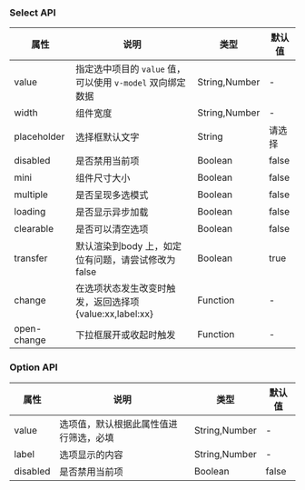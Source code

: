### Select API
| 属性        | 说明                                                       | 类型          | 默认值 |
|-------------|------------------------------------------------------------|---------------|--------|
| value       | 指定选中项目的 `value` 值，可以使用 `v-model` 双向绑定数据 | String,Number | -      |
| width       | 组件宽度                                                   | String,Number | -      |
| placeholder | 选择框默认文字                                             | String        | 请选择 |
| disabled    | 是否禁用当前项                                             | Boolean       | false  |
| mini        | 组件尺寸大小                                               | Boolean       | false  |
| multiple    | 是否呈现多选模式                                           | Boolean       | false  |
| loading     | 是否显示异步加载                                           | Boolean       | false  |
| clearable   | 是否可以清空选项                                           | Boolean       | false  |
| transfer    | 默认渲染到body 上，如定位有问题，请尝试修改为 false        | Boolean       | true   |
| change      | 在选项状态发生改变时触发，返回选择项{value:xx,label:xx}    | Function      | -      |
| open-change | 下拉框展开或收起时触发                                     | Function      | -      |
### Option API
| 属性     | 说明                                   | 类型          | 默认值 |
|----------|----------------------------------------|---------------|--------|
| value    | 选项值，默认根据此属性值进行筛选，必填 | String,Number | -      |
| label    | 选项显示的内容                         | String,Number | -      |
| disabled | 是否禁用当前项                         | Boolean       | false  |